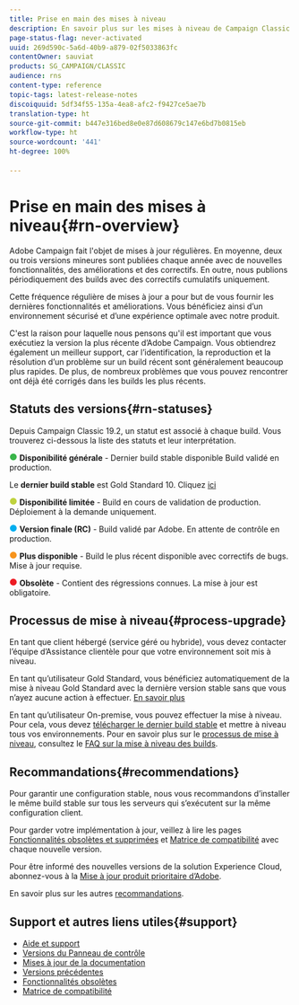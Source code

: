 ```yaml
---
title: Prise en main des mises à niveau
description: En savoir plus sur les mises à niveau de Campaign Classic
page-status-flag: never-activated
uuid: 269d590c-5a6d-40b9-a879-02f5033863fc
contentOwner: sauviat
products: SG_CAMPAIGN/CLASSIC
audience: rns
content-type: reference
topic-tags: latest-release-notes
discoiquuid: 5df34f55-135a-4ea8-afc2-f9427ce5ae7b
translation-type: ht
source-git-commit: b447e316bed8e0e87d608679c147e6bd7b0815eb
workflow-type: ht
source-wordcount: '441'
ht-degree: 100%

---
```



# Prise en main des mises à niveau{#rn-overview}

Adobe Campaign fait l&#39;objet de mises à jour régulières. En moyenne, deux ou trois versions mineures sont publiées chaque année avec de nouvelles fonctionnalités, des améliorations et des correctifs. En outre, nous publions périodiquement des builds avec des correctifs cumulatifs uniquement.

Cette fréquence régulière de mises à jour a pour but de vous fournir les dernières fonctionnalités et améliorations. Vous bénéficiez ainsi d’un environnement sécurisé et d’une expérience optimale avec notre produit.

C&#39;est la raison pour laquelle nous pensons qu&#39;il est important que vous exécutiez la version la plus récente d’Adobe Campaign. Vous obtiendrez également un meilleur support, car l’identification, la reproduction et la résolution d’un problème sur un build récent sont généralement beaucoup plus rapides. De plus, de nombreux problèmes que vous pouvez rencontrer ont déjà été corrigés dans les builds les plus récents.

## Statuts des versions{#rn-statuses}

Depuis Campaign Classic 19.2, un statut est associé à chaque build. Vous trouverez ci-dessous la liste des statuts et leur interprétation.

![](assets/do-not-localize/green3.png) **Disponibilité générale** - Dernier build stable disponible Build validé en production.

Le **dernier build stable** est Gold Standard 10. Cliquez [ici](../../rn/using/gold-standard.md#gs-10)

![](assets/do-not-localize/limited3.png) **Disponibilité limitée** - Build en cours de validation de production. Déploiement à la demande uniquement.

![](assets/do-not-localize/blue3.png) **Version finale (RC)** - Build validé par Adobe. En attente de contrôle en production.

![](assets/do-not-localize/orange3.png) **Plus disponible** - Build le plus récent disponible avec correctifs de bugs. Mise à jour requise.

![](assets/do-not-localize/red3.png) **Obsolète** - Contient des régressions connues. La mise à jour est obligatoire.

## Processus de mise à niveau{#process-upgrade}

En tant que client hébergé (service géré ou hybride), vous devez contacter l’équipe d’Assistance clientèle pour que votre environnement soit mis à niveau.

En tant qu’utilisateur Gold Standard, vous bénéficiez automatiquement de la mise à niveau Gold Standard avec la dernière version stable sans que vous n’ayez aucune action à effectuer. [En savoir plus](https://helpx.adobe.com/fr/campaign/kb/gold-standard.html#gs-10)

En tant qu’utilisateur On-premise, vous pouvez effectuer la mise à niveau. Pour cela, vous devez [télécharger le dernier build stable](https://experience.adobe.com/#/downloads/content/software-distribution/en/campaign.html) et mettre à niveau tous vos environnements. Pour en savoir plus sur le [processus de mise à niveau](https://helpx.adobe.com/fr/campaign/kb/acc-build-upgrade.html), consultez le [FAQ sur la mise à niveau des builds](https://helpx.adobe.com/fr/campaign/kb/build-upgrade-faq.html).

## Recommandations{#recommendations}

Pour garantir une configuration stable, nous vous recommandons d’installer le même build stable sur tous les serveurs qui s’exécutent sur la même configuration client.

Pour garder votre implémentation à jour, veillez à lire les pages [Fonctionnalités obsolètes et supprimées](../../rn/using/deprecated-features.md) et [Matrice de compatibilité](../../rn/using/compatibility-matrix.md) avec chaque nouvelle version.

Pour être informé des nouvelles versions de la solution Experience Cloud, abonnez-vous à la [Mise à jour produit prioritaire d’Adobe](https://www.adobe.com/fr/subscription/priority-product-update.html).

En savoir plus sur les autres [recommandations](https://helpx.adobe.com/fr/campaign/kb/acc-build-upgrade.html#Recommendations).

## Support et autres liens utiles{#support}

* [Aide et support](https://helpx.adobe.com/fr/campaign/kb/ac-support.html#acc-support)
* [Versions du Panneau de contrôle](https://docs.adobe.com/content/help/fr-FR/control-panel/using/release-notes.html)
* [Mises à jour de la documentation](../../rn/using/documentation-updates.md)
* [Versions précédentes](../../rn/using/release--20-1.md)
* [Fonctionnalités obsolètes](../../rn/using/deprecated-features.md)
* [Matrice de compatibilité](../../rn/using/compatibility-matrix.md)

